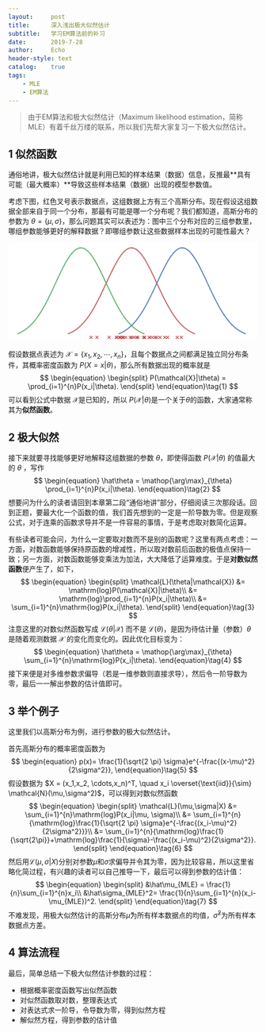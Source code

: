 ```yaml
---
layout:     post
title:      深入浅出极大似然估计
subtitle:   学习EM算法前的补习
date:       2019-7-28
author:     Echo
header-style: text
catalog:    true
tags:
    - MLE
    - EM算法
---
```




> 由于EM算法和极大似然估计（Maximum likelihood estimation，简称MLE）有着千丝万缕的联系，所以我们先帮大家复习一下极大似然估计。


## 1 似然函数
通俗地讲，极大似然估计就是利用已知的样本结果（数据）信息，反推最**具有可能（最大概率）**导致这些样本结果（数据）出现的模型参数值。

考虑下图，红色叉号表示数据点，这组数据上方有三个高斯分布。现在假设这组数据全部来自于同一个分布，那最有可能是哪一个分布呢？我们都知道，高斯分布的参数为 $\theta=\{\mu, \sigma\}​$，那么问题其实可以表述为：图中三个分布对应的三组参数里，哪组参数能够更好的解释数据？即哪组参数让这些数据样本出现的可能性最大？

![MLE](https://github.com/Echo-Ji/Echo-Ji.github.io/raw/master/img/2019-07-28/MLE.png)

假设数据点表述为 $\mathcal{X}=\{x_1, x_2, \cdots, x_n\}​$，且每个数据点之间都满足独立同分布条件，其概率密度函数为 $P(X=x|\theta)​$，那么所有数据出现的概率就是
$$
\begin{equation}
\begin{split}
P(\mathcal{X}|\theta) = \prod_{i=1}^{n}P(x_i|\theta).
\end{split}
\end{equation}\tag{1}
$$
可以看到公式中数据 $\mathcal{X}​$ 是已知的，所以 $P(\mathcal{X}|\theta)​$ 是一个关于$\theta​$的函数，大家通常称其为**似然函数**。

## 2 极大似然
接下来就要寻找能够更好地解释这组数据的参数 $\theta​$，即使得函数 $P(\mathcal{X}|\theta)​$ 的值最大的 $\theta​$ ，写作
$$
\begin{equation}
\hat\theta = \mathop{\arg\max}_{\theta} \prod_{i=1}^{n}P(x_i|\theta).
\end{equation}\tag{2}
$$
想要问为什么的读者请回到本章第二段“通俗地讲”部分，仔细阅读三次那段话。回到正题，要最大化一个函数的值，我们首先想到的一定是一阶导数为零。但是观察公式$\tag{1}$，对于连乘的函数求导并不是一件容易的事情，于是考虑取对数简化运算。

有些读者可能会问，为什么一定要取对数而不是别的函数呢？这里有两点考虑：一方面，对数函数能够保持原函数的增减性，所以取对数前后函数的极值点保持一致；另一方面，对数函数能够变乘法为加法，大大降低了运算难度。于是**对数似然函数**便产生了，如下，
$$
\begin{equation}
\begin{split}
\mathcal{L}(\theta|\mathcal{X}) &= \mathrm{log}P(\mathcal{X}|\theta)\\
		&= \mathrm{log}\prod_{i=1}^{n}P(x_i|\theta)\\
		&= \sum_{i=1}^{n}\mathrm{log}P(x_i|\theta).
\end{split}
\end{equation}\tag{3}
$$
注意这里的对数似然函数写成 $\mathcal{L}(\theta|\mathcal{X})$ 而不是 $\mathcal{L}(\theta)$，是因为待估计量（参数）$\theta$ 是随着观测数据 $\mathcal{X}$ 的变化而变化的。因此优化目标变为：
$$
\begin{equation}
\hat\theta = \mathop{\arg\max}_{\theta} \sum_{i=1}^{n}\mathrm{log}P(x_i|\theta).
\end{equation}\tag{4}
$$
接下来便是对多维参数求偏导（若是一维参数则直接求导），然后令一阶导数为零，最后一一解出参数的估计值即可。

## 3 举个例子
这里我们以高斯分布为例，进行参数的极大似然估计。

首先高斯分布的概率密度函数为
$$
\begin{equation}
p(x)= \frac{1}{\sqrt{2 \pi} \sigma}e^{-\frac{(x-\mu)^2}{2\sigma^2}},
\end{equation}\tag{5}
$$
假设数据为 $X = (x_1,x_2, \cdots,x_n)^T, \quad x_i  \overset{\text{iid}}{\sim} \mathcal{N}(\mu,\sigma^2)$，可以得到对数似然函数
$$
\begin{equation}
\begin{split}
\mathcal{L}(\mu,\sigma|X) &= \sum_{i=1}^{n}\mathrm{log}P(x_i|\mu, \sigma)\\
		&= \sum_{i=1}^{n}{\mathrm{log}\frac{1}{\sqrt{2 \pi} \sigma}e^{-\frac{(x_i-\mu)^2}{2\sigma^2}}}\\
		&= \sum_{i=1}^{n}{\mathrm{log}\frac{1}{\sqrt{2\pi}}+\mathrm{log}\frac{1}{\sigma}-\frac{(x_i-\mu)^2}{2\sigma^2}}.
\end{split}
\end{equation}\tag{6}
$$
然后用$\mathcal{L}(\mu,\sigma|X)$分别对参数$\mu$和$\sigma$求偏导并令其为零，因为比较容易，所以这里省略化简过程，有兴趣的读者可以自己推导一下，最后可以得到参数的估计值：
$$
\begin{equation}
\begin{split}
&\hat\mu_{MLE} = \frac{1}{n}\sum_{i=1}^{n}x_i\\
&\hat\sigma_{MLE}^2= \frac{1}{n}\sum_{i=1}^{n}(x_i-\mu_{MLE})^2.
\end{split}
\end{equation}\tag{7}
$$
不难发现，用极大似然估计的高斯分布$\hat\mu$为所有样本数据点的均值，$\hat\sigma^2$为所有样本数据点方差。

## 4 算法流程
最后，简单总结一下极大似然估计参数的过程：

* 根据概率密度函数写出似然函数
* 对似然函数取对数，整理表达式
* 对表达式求一阶导，令导数为零，得到似然方程
* 解似然方程，得到参数的估计值